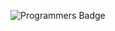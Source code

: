 ![Programmers Badge](https://raw.githubusercontent.com/{danny042}/Programmers_Badge_Generator/main/result/result.svg)

